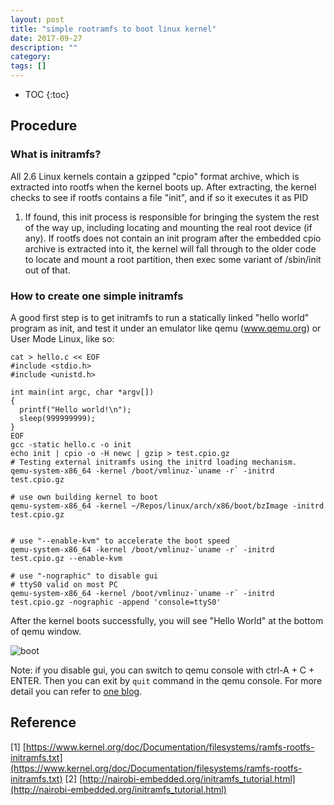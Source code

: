 ```yaml
---
layout: post
title: "simple rootramfs to boot linux kernel"
date: 2017-09-27
description: ""
category: 
tags: []
---
```

* TOC
{:toc}

## Procedure


### What is initramfs?

All 2.6 Linux kernels contain a gzipped "cpio" format archive, which is
extracted into rootfs when the kernel boots up.  After extracting, the kernel
checks to see if rootfs contains a file "init", and if so it executes it as PID
1.  If found, this init process is responsible for bringing the system the
rest of the way up, including locating and mounting the real root device (if
any).  If rootfs does not contain an init program after the embedded cpio
archive is extracted into it, the kernel will fall through to the older code
to locate and mount a root partition, then exec some variant of /sbin/init
out of that.

### How to create one simple initramfs

A good first step is to get initramfs to run a statically linked "hello world"
program as init, and test it under an emulator like qemu (www.qemu.org) or
User Mode Linux, like so:

```
cat > hello.c << EOF
#include <stdio.h>
#include <unistd.h>

int main(int argc, char *argv[])
{
  printf("Hello world!\n");
  sleep(999999999);
}
EOF
gcc -static hello.c -o init
echo init | cpio -o -H newc | gzip > test.cpio.gz
# Testing external initramfs using the initrd loading mechanism.
qemu-system-x86_64 -kernel /boot/vmlinuz-`uname -r` -initrd test.cpio.gz

# use own building kernel to boot
qemu-system-x86_64 -kernel ~/Repos/linux/arch/x86/boot/bzImage -initrd test.cpio.gz


# use "--enable-kvm" to accelerate the boot speed
qemu-system-x86_64 -kernel /boot/vmlinuz-`uname -r` -initrd test.cpio.gz --enable-kvm

# use "-nographic" to disable gui
# ttyS0 valid on most PC
qemu-system-x86_64 -kernel /boot/vmlinuz-`uname -r` -initrd test.cpio.gz -nographic -append 'console=ttyS0'
```

After the kernel boots successfully, you will see "Hello World" at the bottom of qemu window.

![boot]({{site.url}}/images/hello_world_screenshot.png)

Note: if you disable gui, you can switch to qemu console with ctrl-A + C + ENTER. Then you can exit by `quit` command in the qemu console. For more detail you can refer to [one blog](http://nairobi-embedded.org/qemu_monitor_console.html).

## Reference

[1] [https://www.kernel.org/doc/Documentation/filesystems/ramfs-rootfs-initramfs.txt](https://www.kernel.org/doc/Documentation/filesystems/ramfs-rootfs-initramfs.txt)
[2] [http://nairobi-embedded.org/initramfs_tutorial.html](http://nairobi-embedded.org/initramfs_tutorial.html)
